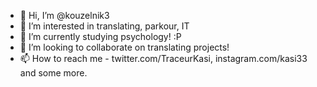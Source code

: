 - 👋 Hi, I’m @kouzelnik3
- 👀 I’m interested in translating, parkour, IT
- 🌱 I’m currently studying psychology! :P 
- 💞️ I’m looking to collaborate on translating projects!
- 📫 How to reach me - twitter.com/TraceurKasi, instagram.com/kasi33 and some more.

<!---
kouzelnik3/kouzelnik3 is a ✨ special ✨ repository because its `README.md` (this file) appears on your GitHub profile.
You can click the Preview link to take a look at your changes.
--->
